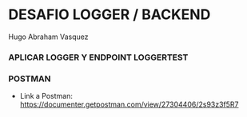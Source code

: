 # DESAFIO LOGGER / BACKEND 
Hugo Abraham Vasquez

### APLICAR LOGGER Y ENDPOINT LOGGERTEST 

### POSTMAN
- Link a Postman: https://documenter.getpostman.com/view/27304406/2s93z3f5R7
